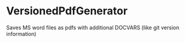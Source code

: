 # VersionedPdfGenerator
Saves MS word files as pdfs with additional DOCVARS (like git version information)
